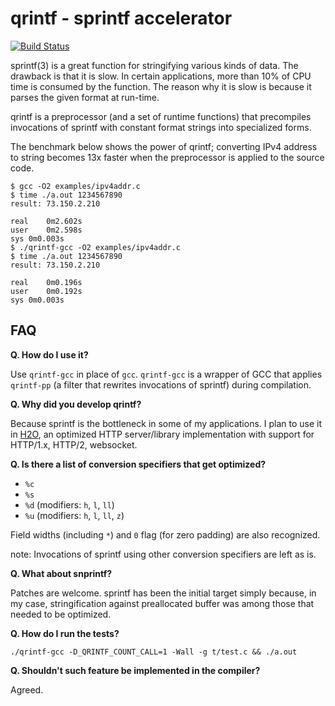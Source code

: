 qrintf - sprintf accelerator
======

[![Build Status](https://travis-ci.org/kazuho/qrintf.svg?branch=master)](https://travis-ci.org/kazuho/qrintf)

sprintf(3) is a great function for stringifying various kinds of data.
The drawback is that it is slow.
In certain applications, more than 10% of CPU time is consumed by the function.
The reason why it is slow is because it parses the given format at run-time.

qrintf is a preprocessor (and a set of runtime functions) that precompiles invocations of sprintf with constant format strings into specialized forms.

The benchmark below shows the power of qrintf; converting IPv4 address to string becomes 13x faster when the preprocessor is applied to the source code.

```
$ gcc -O2 examples/ipv4addr.c
$ time ./a.out 1234567890
result: 73.150.2.210

real	0m2.602s
user	0m2.598s
sys	0m0.003s
$ ./qrintf-gcc -O2 examples/ipv4addr.c
$ time ./a.out 1234567890
result: 73.150.2.210

real	0m0.196s
user	0m0.192s
sys	0m0.003s
```

FAQ
---

__Q. How do I use it?__

Use `qrintf-gcc` in place of `gcc`.  `qrintf-gcc` is a wrapper of GCC that applies `qrintf-pp` (a filter that rewrites invocations of sprintf) during compilation.

__Q. Why did you develop qrintf?__

Because sprintf is the bottleneck in some of my applications.  I plan to use it in [H2O](https://github.com/kazuho/h2o), an optimized HTTP server/library implementation with support for HTTP/1.x, HTTP/2, websocket.

__Q. Is there a list of conversion specifiers that get optimized?__

- `%c`
- `%s`
- `%d` (modifiers: `h`, `l`, `ll`)
- `%u` (modifiers: `h`, `l`, `ll`, `z`)

Field widths (including `*`) and `0` flag (for zero padding) are also recognized.

note: Invocations of sprintf using other conversion specifiers are left as is.

__Q. What about snprintf?__

Patches are welcome.  sprintf has been the initial target simply because, in my case, stringification against preallocated buffer was among those that needed to be optimized.

__Q. How do I run the tests?__

```
./qrintf-gcc -D_QRINTF_COUNT_CALL=1 -Wall -g t/test.c && ./a.out
```

__Q. Shouldn't such feature be implemented in the compiler?__

Agreed.
